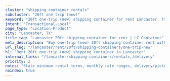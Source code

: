 ```yaml
---
cluster: "shipping container rentals"
subcluster: "20ft one-trip (new)"
keyword: "20ft one-trip (new) shipping container for rent Lancaster, TX"
intent: "Transactional-Local"
page_type: "Location-Product"
city: "Lancaster, TX"
title_tag: "Lancaster 20ft shipping container for rent | LC Container"
meta_description: "Buy one-trip (new) 20ft shipping container rent with local delivery in Lancaster, TX. LC Container — local Since 2003. Request a fast quote today."
url_slug: "/lancaster/rent/20ft/shipping-containers/one-trip-new"
h1: "Rent 20ft one-trip (new) shipping container in Lancaster"
internal_links: "/lancaster/shipping-containers/rentals,/delivery"
priority: 2
notes: "State minimum rental terms, monthly rate ranges, delivery/pickup fees, service area."
noindex: true
---
```


<!-- TODO: Add unique city/inventory copy, images, and internal links here. -->
